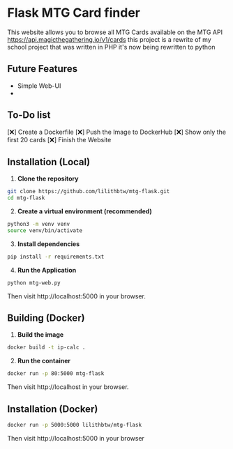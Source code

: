 # Flask MTG Card finder
This website allows you to browse all MTG Cards available on the MTG API https://api.magicthegathering.io/v1/cards this project is a rewrite of my school project that was written in PHP it's now being rewritten to python

## Future Features 
- Simple Web-UI
- 

## To-Do list
[❌] Create a Dockerfile
[❌] Push the Image to DockerHub
[❌] Show only the first 20 cards
[❌] Finish the Website

## Installation (Local)

1. **Clone the repository**
```bash
git clone https://github.com/lilithbtw/mtg-flask.git
cd mtg-flask
```

2. **Create a virtual environment (recommended)**

```bash
python3 -m venv venv
source venv/bin/activate
```

3. **Install dependencies**

```bash
pip install -r requirements.txt
```

4. **Run the Application**

```bash
python mtg-web.py
```

Then visit http://localhost:5000 in your browser.


## Building (Docker)

1. **Build the image**
```bash
docker build -t ip-calc .
```

2. **Run the container**

```bash
docker run -p 80:5000 mtg-flask
```

Then visit http://localhost in your browser.

## Installation (Docker)

```bash
docker run -p 5000:5000 lilithbtw/mtg-flask
```

Then visit http://localhost:5000 in your browser